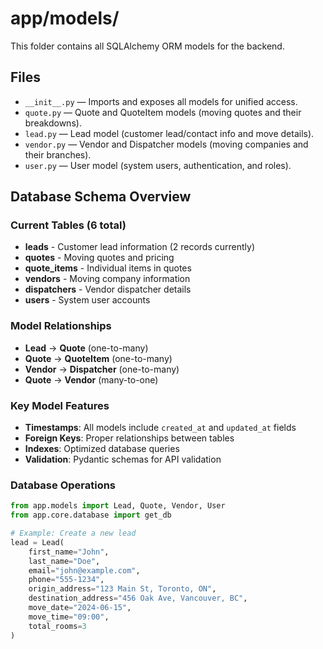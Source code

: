 # app/models/

This folder contains all SQLAlchemy ORM models for the backend.

## Files
- `__init__.py` — Imports and exposes all models for unified access.
- `quote.py` — Quote and QuoteItem models (moving quotes and their breakdowns).
- `lead.py` — Lead model (customer lead/contact info and move details).
- `vendor.py` — Vendor and Dispatcher models (moving companies and their branches).
- `user.py` — User model (system users, authentication, and roles).

## Database Schema Overview

### Current Tables (6 total)
- **leads** - Customer lead information (2 records currently)
- **quotes** - Moving quotes and pricing
- **quote_items** - Individual items in quotes
- **vendors** - Moving company information
- **dispatchers** - Vendor dispatcher details
- **users** - System user accounts

### Model Relationships
- **Lead** → **Quote** (one-to-many)
- **Quote** → **QuoteItem** (one-to-many)
- **Vendor** → **Dispatcher** (one-to-many)
- **Quote** → **Vendor** (many-to-one)

### Key Model Features
- **Timestamps**: All models include `created_at` and `updated_at` fields
- **Foreign Keys**: Proper relationships between tables
- **Indexes**: Optimized database queries
- **Validation**: Pydantic schemas for API validation

### Database Operations
```python
from app.models import Lead, Quote, Vendor, User
from app.core.database import get_db

# Example: Create a new lead
lead = Lead(
    first_name="John",
    last_name="Doe",
    email="john@example.com",
    phone="555-1234",
    origin_address="123 Main St, Toronto, ON",
    destination_address="456 Oak Ave, Vancouver, BC",
    move_date="2024-06-15",
    move_time="09:00",
    total_rooms=3
)
``` 
